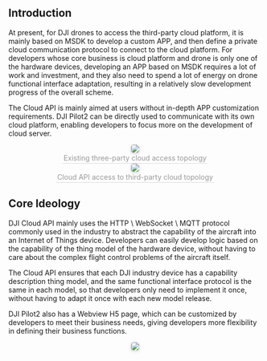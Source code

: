 ## Introduction

At present, for DJI drones to access the third-party cloud platform, it is mainly based on MSDK to develop a custom APP, and then define a private cloud communication protocol to connect to the cloud platform. For developers whose core business is cloud platform and drone is only one of the hardware devices, developing an APP based on MSDK requires a lot of work and investment, and they also need to spend a lot of energy on drone functional interface adaptation, resulting in a relatively slow development progress of the overall scheme.    

The Cloud API is mainly aimed at users without in-depth APP customization requirements. DJI Pilot2 can be directly used to communicate with its own cloud platform, enabling developers to focus more on the development of cloud server. 

<center>    <img style="border-radius: 0.3125em;    box-shadow: 0 2px 4px 0 rgba(34,36,38,.12),0 2px 10px 0 rgba(34,36,38,.08);"     src="https://terra-1-g.djicdn.com/84f990b0bbd145e6a3930de0c55d3b2b/admin/doc/92dfeff0-8392-48ee-9e6f-f3a3001896c3.png">    <br>    <div style="color:orange; border-bottom: 1px solid #d9d9d9;    display: inline-block;    color: #999;    padding: 2px;">Existing three-party cloud access topology</div> </center> 

<center>    <img style="border-radius: 0.3125em;    box-shadow: 0 2px 4px 0 rgba(34,36,38,.12),0 2px 10px 0 rgba(34,36,38,.08);"     src="https://terra-1-g.djicdn.com/84f990b0bbd145e6a3930de0c55d3b2b/admin/doc/52d2d57d-e7db-48d1-88ea-b05572090bc6.png">    <br>    <div style="color:orange; border-bottom: 1px solid #d9d9d9;    display: inline-block;    color: #999;    padding: 2px;">Cloud API access to third-party cloud topology</div> </center> 

## Core Ideology

DJI Cloud API mainly uses the HTTP \ WebSocket \ MQTT protocol commonly used in the industry to abstract the capability of the aircraft into an Internet of Things device. Developers can easily develop logic based on the capability of the thing model of the hardware device, without having to care about the complex flight control problems of the aircraft itself.

The Cloud API ensures that each DJI industry device has a capability description thing model, and the same functional interface protocol is the same in each model, so that developers only need to implement it once, without having to adapt it once with each new model release.

DJI Pilot2 also has a Webview H5 page, which can be customized by developers to meet their business needs, giving developers more flexibility in defining their business functions.

<center>    <img style="border-radius: 0.3125em;    box-shadow: 0 2px 4px 0 rgba(34,36,38,.12),0 2px 10px 0 rgba(34,36,38,.08);"     src="https://terra-1-g.djicdn.com/84f990b0bbd145e6a3930de0c55d3b2b/admin/doc/308baa25-3222-49c6-94fc-03f94c9f67b5.png">    <br>  </center>
